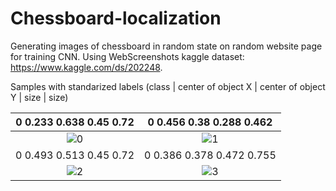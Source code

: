 # Chessboard-localization

Generating images of chessboard in random state on random website page for training CNN. Using WebScreenshots kaggle dataset: https://www.kaggle.com/ds/202248.

Samples with standarized labels (class | center of object X | center of object Y | size | size)

0  0.233  0.638  0.45  0.72| 0  0.456  0.38  0.288  0.462
:-------------------------:|:-------------------------: 
![0](https://user-images.githubusercontent.com/25713523/121088066-7f2c9b00-c7e5-11eb-9692-90eb15793cc5.png)|![1](https://user-images.githubusercontent.com/25713523/121088069-7fc53180-c7e5-11eb-8b85-9bbd9c26aa5a.png)
0  0.493  0.513  0.45  0.72 | 0  0.386  0.378  0.472  0.755
![2](https://user-images.githubusercontent.com/25713523/121088071-805dc800-c7e5-11eb-97f5-f9b46fb192df.png)|![3](https://user-images.githubusercontent.com/25713523/121088073-805dc800-c7e5-11eb-8bf0-6824ab30a7f3.png)
